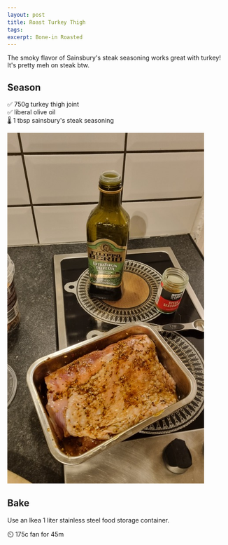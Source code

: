 ```yaml
---
layout: post
title: Roast Turkey Thigh
tags: 
excerpt: Bone-in Roasted
---
```

The smoky flavor of Sainsbury's steak seasoning works great with turkey! It's pretty meh on steak btw.

## Season
✅ 750g turkey thigh joint  
✅ liberal olive oil  
🌡️ 1 tbsp sainsbury's steak seasoning  

![](/assets/images/roast-turkey-thigh.jpg)

## Bake
Use an Ikea 1 liter stainless steel food storage container.

⏲️ 175c fan for 45m
